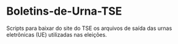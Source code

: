 # Boletins-de-Urna-TSE
Scripts para baixar do site do TSE os arquivos de saída das urnas eletrônicas (UE) utilizadas nas eleições.
